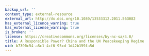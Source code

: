 ```yaml
---
backup_url: ''
content_type: external-resource
external_url: http://dx.doi.org/10.1080/13533312.2011.563082
has_external_licence_warning: true
has_external_license_warning: true
is_broken: ''
license: https://creativecommons.org/licenses/by-nc-sa/4.0/
title: A Responsible Power? China and the UN Peacekeeping Regime
uid: b7390c54-a8c1-4cf6-95cd-1d42b159fa5d
---
```

